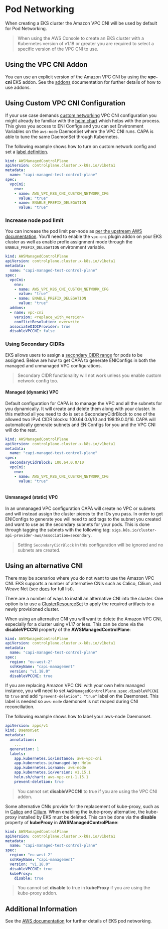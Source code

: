 # Pod Networking

When creating a EKS cluster the Amazon VPC CNI will be used by default for Pod Networking.

> When using the AWS Console to create an EKS cluster with a Kubernetes version of v1.18 or greater you are required to select a specific version of the VPC CNI to use.

## Using the VPC CNI Addon
You can use an explicit version of the Amazon VPC CNI by using the **vpc-cni** EKS addon. See the [addons](./addons.md) documentation for further details of how to use addons.

## Using Custom VPC CNI Configuration
If your use case demands [custom networking](https://docs.aws.amazon.com/eks/latest/userguide/cni-custom-network.html) VPC CNI configuration you might already be familiar with the [helm chart](https://github.com/aws/amazon-vpc-cni-k8s) which helps with the process. This gives you access to ENI Configs and you can set Environment Variables on the `aws-node` DaemonSet where the VPC CNI runs. CAPA is able to tune the same DaemonSet through Kubernetes.

The following example shows how to turn on custom network config and set a [label definition](https://github.com/aws/amazon-vpc-cni-k8s#eni_config_label_def).

```yaml
kind: AWSManagedControlPlane
apiVersion: controlplane.cluster.x-k8s.io/v1beta1
metadata:
  name: "capi-managed-test-control-plane"
spec:
  vpcCni:
    env:
    - name: AWS_VPC_K8S_CNI_CUSTOM_NETWORK_CFG
      value: "true" 
    - name: ENABLE_PREFIX_DELEGATION
      value: "true"
```

### Increase node pod limit
You can increase the pod limit per-node as [per the upstream AWS documentation](https://aws.amazon.com/blogs/containers/amazon-vpc-cni-increases-pods-per-node-limits/). You'll need to enable the `vpc-cni` plugin addon on your EKS cluster as well as enable prefix assignment mode through the `ENABLE_PREFIX_DELEGATION` environment variable.

```yaml
kind: AWSManagedControlPlane
apiVersion: controlplane.cluster.x-k8s.io/v1beta1
metadata:
  name: "capi-managed-test-control-plane"
spec:
  vpcCni:
    env:
    - name: AWS_VPC_K8S_CNI_CUSTOM_NETWORK_CFG
      value: "true" 
    - name: ENABLE_PREFIX_DELEGATION
      value: "true"
  addons:
  - name: vpc-cni
    version: <replace_with_version>
    conflictResolution: overwrite
  associateOIDCProvider: true
  disableVPCCNI: false
```

### Using Secondary CIDRs
EKS allows users to assign a [secondary CIDR range](https://www.eksworkshop.com/beginner/160_advanced-networking/secondary_cidr/) for pods to be  assigned. Below are how to get CAPA to generate ENIConfigs in both the managed and unmanaged VPC configurations. 

> Secondary CIDR functionality will not work unless you enable custom network config too.

#### Managed (dynamic) VPC
Default configuration for CAPA is to manage the VPC and all the subnets for you dynamically. It will create and delete them along with your cluster. In this method all you need to do is set a SecondaryCidrBlock to one of the allowed two IPv4 CIDR blocks: 100.64.0.0/10 and 198.19.0.0/16. CAPA will automatically generate subnets and ENIConfigs for you and the VPC CNI will do the rest.

```yaml
kind: AWSManagedControlPlane
apiVersion: controlplane.cluster.x-k8s.io/v1beta1
metadata:
  name: "capi-managed-test-control-plane"
spec:
  secondaryCidrBlock: 100.64.0.0/10
  vpcCni:
    env:
    - name: AWS_VPC_K8S_CNI_CUSTOM_NETWORK_CFG
      value: "true" 
  
```

#### Unmanaged (static) VPC
In an unmanaged VPC configuration CAPA will create no VPC or subnets and will instead assign the cluster pieces to the IDs you pass. In order to get ENIConfigs to generate you will need to add tags to the subnet you created and want to use as the secondary subnets for your pods. This is done through tagging the subnets with the following tag: `sigs.k8s.io/cluster-api-provider-aws/association=secondary`.

> Setting `SecondaryCidrBlock` in this configuration will be ignored and no subnets are created.


## Using an alternative CNI

There may be scenarios where you do not want to use the Amazon VPC CNI. EKS supports a number of alternative CNIs such as Calico, Cilium, and Weave Net (see [docs](https://docs.aws.amazon.com/eks/latest/userguide/alternate-cni-plugins.html) for full list).

There are a number of ways to install an alternative CNI into the cluster. One option is to use a [ClusterResourceSet](https://cluster-api.sigs.k8s.io/tasks/experimental-features/cluster-resource-set.html) to apply the required artifacts to a newly provisioned cluster.

When using an alternative CNI you will want to delete the Amazon VPC CNI, especially for a cluster using v1.17 or less. This can be done via the **disableVPCCNI** property of the **AWSManagedControlPlane**:

```yaml
kind: AWSManagedControlPlane
apiVersion: controlplane.cluster.x-k8s.io/v1beta1
metadata:
  name: "capi-managed-test-control-plane"
spec:
  region: "eu-west-2"
  sshKeyName: "capi-management"
  version: "v1.18.0"
  disableVPCCNI: true
```

If you are replacing Amazon VPC CNI with your own helm managed instance, you will need to set `AWSManagedControlPlane.spec.disableVPCCNI` to `true` and add `"prevent-deletion": "true"` label on the Daemonset. This label is needed so `aws-node` daemonset is not reaped during CNI reconciliation.

The following example shows how to label your aws-node Daemonset.

```yaml
apiVersion: apps/v1
kind: DaemonSet
metadata:
  annotations:
    ...
  generation: 1
  labels:
    app.kubernetes.io/instance: aws-vpc-cni
    app.kubernetes.io/managed-by: Helm
    app.kubernetes.io/name: aws-node
    app.kubernetes.io/version: v1.15.1
    helm.sh/chart: aws-vpc-cni-1.15.1
    prevent-deletion: true
```

> You cannot set **disableVPCCNI** to true if you are using the VPC CNI addon.

Some alternative CNIs provide for the replacement of kube-proxy, such as in [Calico](https://projectcalico.docs.tigera.io/maintenance/ebpf/enabling-ebpf#configure-kube-proxy) and [Cilium](https://docs.cilium.io/en/stable/gettingstarted/kubeproxy-free/). When enabling the kube-proxy alternative, the kube-proxy installed by EKS must be deleted. This can be done via the **disable** property of **kubeProxy** in **AWSManagedControlPlane**:

```yaml
kind: AWSManagedControlPlane
apiVersion: controlplane.cluster.x-k8s.io/v1beta1
metadata:
  name: "capi-managed-test-control-plane"
spec:
  region: "eu-west-2"
  sshKeyName: "capi-management"
  version: "v1.18.0"
  disableVPCCNI: true
  kubeProxy:
    disable: true
```

> You cannot set **disable** to true in **kubeProxy** if you are using the kube-proxy addon.

## Additional Information

See the [AWS documentation](https://docs.aws.amazon.com/eks/latest/userguide/pod-networking.html) for further details of EKS pod networking.
